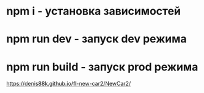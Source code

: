 # npm i - установка зависимостей

# npm run dev - запуск dev режима

# npm run build - запуск prod режима

https://denis88k.github.io/fl-new-car2/NewCar2/
